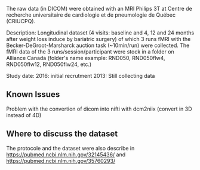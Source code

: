The raw data (in DICOM) were obtained with an MRI Philips 3T at Centre de recherche universitaire de cardiologie et de pneumologie de Québec (CRIUCPQ).

Description: Longitudinal dataset (4 visits: baseline and 4, 12 and 24 months after weight loss induce by bariatric surgery) of which 3 runs fMRI with the Becker-DeGroot-Marsharck auction task (~10min/run) were collected. The fMRI data of the 3 runs/session/participant were stock in a folder on Alliance Canada (folder's name example: RND050, RND050flw4, RND050flw12, RND050flw24, etc.)

Study date:
2016: initial recrutment
2013: Still collecting data

Known Issues
------------
Problem with the convertion of dicom into nifti with dcm2niix (convert in 3D instead of 4D)


Where to discuss the dataset
----------------------------
The protocole and the dataset were also describe in https://pubmed.ncbi.nlm.nih.gov/32145436/ and https://pubmed.ncbi.nlm.nih.gov/35760293/  
